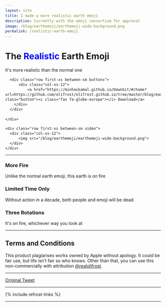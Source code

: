 ```yaml
---
layout: site
title: I made a more realistic earth emoji
description: Currently with the emoji consortium for approval
image: /blog/earthemoji/earthemoji-wide-background.png
permalink: /realistic-earth-emoji
---
```

<link rel="stylesheet" href="https://use.fontawesome.com/releases/v5.8.1/css/all.css" integrity="sha384-50oBUHEmvpQ+1lW4y57PTFmhCaXp0ML5d60M1M7uH2+nqUivzIebhndOJK28anvf" crossorigin="anonymous">


<style>

{% include site.css %}

</style>

<div class="hero">


  <div class="row first-xs between-sm ">
    <div class="col-xs-12">
      <h1 class="headline">The <span style="color:blue">Realistic</span>  <span class="nobreak">Earth Emoji</span></h1>
      <p class="center">It's more realistic than the normal one</p>

      <div class="row first-xs between-sm buttons">
          <div class="col-xs-12">
              <a href="https://minhaskamal.github.io/DownGit/#/home?url=https://github.com/olifrost/olifrost.github.io/tree/master/blog/earthemoji" class="button"><i class="fas fa-globe-europe"></i> Download</a>
        </div>
      </div>

    </div>

  </div>

    <div class="row first-xs between-sm video">
      <div class="col-xs-12">
          <img src="/blog/earthemoji/earthemoji-wide-background.png">
      </div>
    </div>



</div>

<hr>

<p>
</p>
<div class="row first-xs between-sm">
    <div class="col-xs-12 col-sm-4" markdown="1">


### <i class="fas fa-fire"></i>  More Fire
Unlike the normal earth emoji, this earth is on fire


  </div>

  <div class="col-xs-12 col-sm-4" markdown="1">

### <i class="far fa-clock"></i>  Limited Time Only
Without action in a decade, both people and emoji will be dead.

  </div>

  <div class="col-xs-12 col-sm-4" markdown="1">

### <i class="fas fa-globe-europe"></i>  Three Rotations

It's on fire, whichever way you look at

  </div>

</div>

---

## Terms and Conditions

<span class="terms">This product plagiarises works owned by Apple without apology. It could be fair use, but life isn't fair so who knows. Other than that, you can use this non-commercially with attribution [@realolifrost](https://olifro.st/links).</span>

---

[Original Tweet](https://www.instagram.com/p/B1_zoxCnaTW/)

---

{% include refrost-links %}

---
